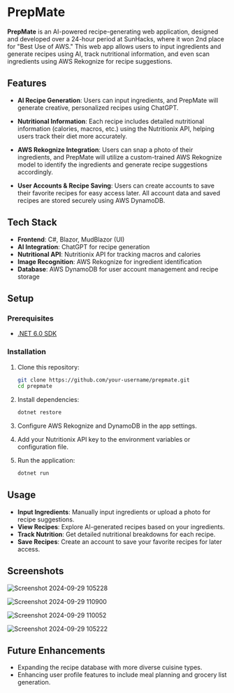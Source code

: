 # PrepMate

**PrepMate** is an AI-powered recipe-generating web application, designed and developed over a 24-hour period at SunHacks, where it won 2nd place for "Best Use of AWS." This web app allows users to input ingredients and generate recipes using AI, track nutritional information, and even scan ingredients using AWS Rekognize for recipe suggestions.

## Features

- **AI Recipe Generation**: Users can input ingredients, and PrepMate will generate creative, personalized recipes using ChatGPT.
  
- **Nutritional Information**: Each recipe includes detailed nutritional information (calories, macros, etc.) using the Nutritionix API, helping users track their diet more accurately.

- **AWS Rekognize Integration**: Users can snap a photo of their ingredients, and PrepMate will utilize a custom-trained AWS Rekognize model to identify the ingredients and generate recipe suggestions accordingly.

- **User Accounts & Recipe Saving**: Users can create accounts to save their favorite recipes for easy access later. All account data and saved recipes are stored securely using AWS DynamoDB.

## Tech Stack

- **Frontend**: C#, Blazor, MudBlazor (UI)
- **AI Integration**: ChatGPT for recipe generation
- **Nutritional API**: Nutritionix API for tracking macros and calories
- **Image Recognition**: AWS Rekognize for ingredient identification
- **Database**: AWS DynamoDB for user account management and recipe storage

## Setup

### Prerequisites
- [.NET 6.0 SDK](https://dotnet.microsoft.com/download/dotnet/6.0)

### Installation
1. Clone this repository:
   ```bash
   git clone https://github.com/your-username/prepmate.git
   cd prepmate
   ```

2. Install dependencies:
   ```bash
   dotnet restore
   ```

3. Configure AWS Rekognize and DynamoDB in the app settings.

4. Add your Nutritionix API key to the environment variables or configuration file.

5. Run the application:
   ```bash
   dotnet run
   ```

## Usage
- **Input Ingredients**: Manually input ingredients or upload a photo for recipe suggestions.
- **View Recipes**: Explore AI-generated recipes based on your ingredients.
- **Track Nutrition**: Get detailed nutritional breakdowns for each recipe.
- **Save Recipes**: Create an account to save your favorite recipes for later access.

## Screenshots

![Screenshot 2024-09-29 105228](https://github.com/user-attachments/assets/16a657df-8195-40c1-a2c4-0e1aa0671b1e)

![Screenshot 2024-09-29 110900](https://github.com/user-attachments/assets/0d7d83dc-9f81-483e-8810-ccffadcc4051)

![Screenshot 2024-09-29 110052](https://github.com/user-attachments/assets/c0c15c07-5914-4320-9d5e-c6d3fdfeb168)

![Screenshot 2024-09-29 105222](https://github.com/user-attachments/assets/def3b584-274e-4a65-a5d4-0e2fb9953de5)


## Future Enhancements
- Expanding the recipe database with more diverse cuisine types.
- Enhancing user profile features to include meal planning and grocery list generation.
